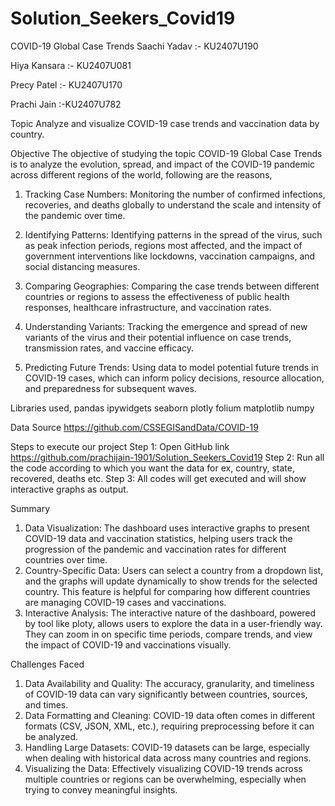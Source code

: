# Solution_Seekers_Covid19
COVID-19 Global Case Trends 
Saachi Yadav :- KU2407U190 

Hiya Kansara :- KU2407U081

Precy Patel :- KU2407U170

Prachi Jain :-KU2407U782

Topic 
Analyze and visualize COVID-19 case trends and vaccination data by country.


Objective 
The objective of studying the topic COVID-19 Global Case Trends is to analyze the evolution, spread, and impact of the COVID-19 pandemic across different regions of the world, following are the reasons,


1)	Tracking Case Numbers: Monitoring the number of confirmed infections, recoveries, and deaths globally to understand the scale and intensity of the pandemic over time.

2)	Identifying Patterns: Identifying patterns in the spread of the virus, such as peak infection periods, regions most affected, and the impact of government interventions like lockdowns, vaccination campaigns, and social distancing measures.

3)	Comparing Geographies: Comparing the case trends between different countries or regions to assess the effectiveness of public health responses, healthcare infrastructure, and vaccination rates.

4)	Understanding Variants: Tracking the emergence and spread of new variants of the virus and their potential influence on case trends, transmission rates, and vaccine efficacy.

5)	Predicting Future Trends: Using data to model potential future trends in COVID-19 cases, which can inform policy decisions, resource allocation, and preparedness for subsequent waves.

Libraries used,
pandas
ipywidgets
seaborn
plotly
folium
matplotlib
numpy

Data Source
https://github.com/CSSEGISandData/COVID-19


Steps to execute our project 
Step 1: Open GitHub link
https://github.com/prachijain-1901/Solution_Seekers_Covid19 
Step 2: Run all the code according to which you want the data for ex, country, state, recovered, deaths etc.
Step 3: All codes will get executed and will show interactive graphs as output.


Summary 
1.	Data Visualization: The dashboard uses interactive graphs to present COVID-19 data and vaccination statistics, helping users track the progression of the pandemic and vaccination rates for different countries over time.
2.	Country-Specific Data: Users can select a country from a dropdown list, and the graphs will update dynamically to show trends for the selected country. This feature is helpful for comparing how different countries are managing COVID-19 cases and vaccinations.
3.	Interactive Analysis: The interactive nature of the dashboard, powered by tool like ploty, allows users to explore the data in a user-friendly way. They can zoom in on specific time periods, compare trends, and view the impact of COVID-19 and vaccinations visually.

Challenges Faced
1)	Data Availability and Quality: The accuracy, granularity, and timeliness of COVID-19 data can vary significantly between countries, sources, and times.
2)	Data Formatting and Cleaning: COVID-19 data often comes in different formats (CSV, JSON, XML, etc.), requiring preprocessing before it can be analyzed.
3)	Handling Large Datasets: COVID-19 datasets can be large, especially when dealing with historical data across many countries and regions.
4)	Visualizing the Data: Effectively visualizing COVID-19 trends across multiple countries or regions can be overwhelming, especially when trying to convey meaningful insights.

